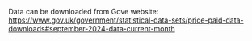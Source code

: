 Data can be downloaded from Gove website:
https://www.gov.uk/government/statistical-data-sets/price-paid-data-downloads#september-2024-data-current-month

